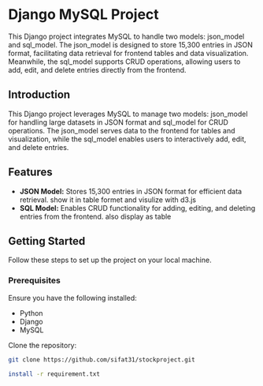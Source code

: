 # Django MySQL Project

This Django project integrates MySQL to handle two models: json_model and sql_model. The json_model is designed to store 15,300 entries in JSON format, facilitating data retrieval for frontend tables and data visualization. Meanwhile, the sql_model supports CRUD operations, allowing users to add, edit, and delete entries directly from the frontend.


## Introduction

This Django project leverages MySQL to manage two models: json_model for handling large datasets in JSON format and sql_model for CRUD operations. The json_model serves data to the frontend for tables and visualization, while the sql_model enables users to interactively add, edit, and delete entries.

## Features

- **JSON Model:** Stores 15,300 entries in JSON format for efficient data retrieval. show it in table formet and visulize with d3.js
- **SQL Model:** Enables CRUD functionality for adding, editing, and deleting entries from the frontend. also display as table

## Getting Started

Follow these steps to set up the project on your local machine.

### Prerequisites

Ensure you have the following installed:

- Python
- Django
- MySQL

 Clone the repository:

   ```bash
   git clone https://github.com/sifat31/stockproject.git

   install -r requirement.txt



